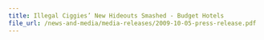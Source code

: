 ```yaml
---
title: Illegal Ciggies’ New Hideouts Smashed - Budget Hotels 
file_url: /news-and-media/media-releases/2009-10-05-press-release.pdf
---
```

